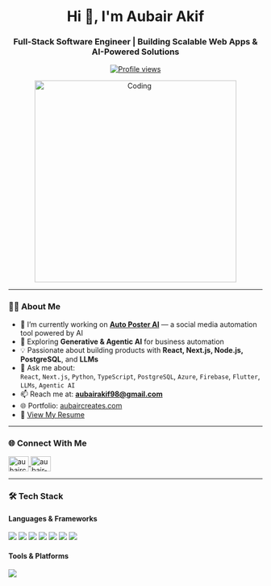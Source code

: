 <h1 align="center">Hi 👋, I'm Aubair Akif</h1>
<h3 align="center">Full-Stack Software Engineer | Building Scalable Web Apps & AI-Powered Solutions</h3>

<p align="center">
  <a href="https://github.com/aubairakif1998">
    <img src="https://komarev.com/ghpvc/?username=aubairakif1998&label=Profile%20views&color=0e75b6&style=flat" alt="Profile views" />
  </a>
</p>

<p align="center">
  <img src="https://media.giphy.com/media/qgQUggAC3Pfv687qPC/giphy.gif" width="400" alt="Coding" />
</p>

---

### 👨‍💻 About Me

- 🔭 I’m currently working on [**Auto Poster AI**](https://github.com/aubairakif1998/Auto-Poster-Webapp) — a social media automation tool powered by AI  
- 🌱 Exploring **Generative & Agentic AI** for business automation  
- 💡 Passionate about building products with **React, Next.js, Node.js, PostgreSQL**, and **LLMs**  
- 💬 Ask me about:  
  `React`, `Next.js`, `Python`, `TypeScript`, `PostgreSQL`, `Azure`, `Firebase`, `Flutter`, `LLMs`, `Agentic AI`  
- 📫 Reach me at: **aubairakif98@gmail.com**  
- 🌐 Portfolio: [aubaircreates.com](https://aubaircreates.com)  
- 📄 [View My Resume](https://drive.google.com/file/d/1VaEnZR8O7YSEJpyiZNq1GCN0ALM0KBJM/view?usp=drive_link)

---

### 🌐 Connect With Me

<p align="left">
  <a href="https://twitter.com/aubaircreates" target="blank">
    <img align="center" src="https://cdn.jsdelivr.net/npm/simple-icons@v5/icons/twitter.svg" alt="aubaircreates" height="30" width="40" />
  </a>
  <a href="https://linkedin.com/in/aubair-akif-53bb21179" target="blank">
    <img align="center" src="https://cdn.jsdelivr.net/npm/simple-icons@v5/icons/linkedin.svg" alt="aubair-akif" height="30" width="40" />
  </a>
</p>

---

### 🛠️ Tech Stack

#### Languages & Frameworks
<p>
  <img src="https://img.shields.io/badge/JavaScript-F7DF1E?logo=javascript&logoColor=black" />
  <img src="https://img.shields.io/badge/TypeScript-3178C6?logo=typescript&logoColor=white" />
  <img src="https://img.shields.io/badge/React-61DAFB?logo=react&logoColor=black" />
  <img src="https://img.shields.io/badge/Next.js-000000?logo=next.js&logoColor=white" />
  <img src="https://img.shields.io/badge/Node.js-339933?logo=node.js&logoColor=white" />
  <img src="https://img.shields.io/badge/Flutter-02569B?logo=flutter&logoColor=white" />
  <img src="https://img.shields.io/badge/Python-3776AB?logo=python&logoColor=white" />
</p>

#### Tools & Platforms
<p>
  <img src="https://img.shields.io/badge/Azure-0078D4?logo=microsoftazure&logoColor=white" />
  <img src="https://img.shields.io/badge/Firebase-FFCA28?logo=fir
